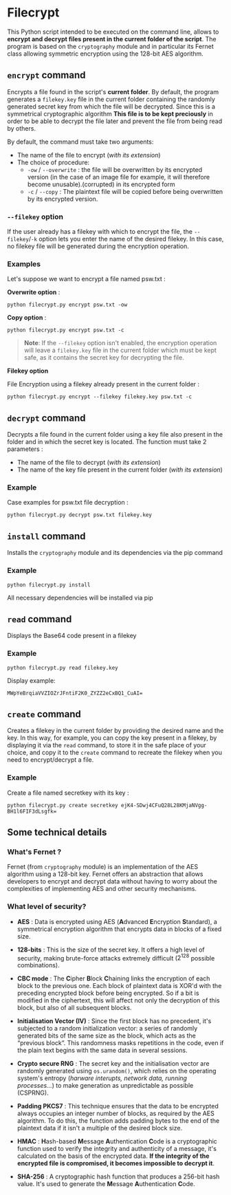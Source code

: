 # Filecrypt
This Python script intended to be executed on the command line, allows to **encrypt and decrypt files present in the current folder of the script**. The program is based on the `cryptography` module and in particular its Fernet class allowing symmetric encryption using the 128-bit AES algorithm.

## `encrypt` command
Encrypts a file found in the script's **current folder**. By default, the program generates a `filekey.key` file in the current folder containing the randomly generated secret key from which the file will be decrypted. Since this is a symmetrical cryptographic algorithm **This file is to be kept preciously** in order to be able to decrypt the file later and prevent the file from being read by others.

By default, the command must take two arguments:
- The name of the file to encrypt (*with its extension*)
- The choice of procedure: 
  - `-ow` / `--overwrite` : the file will be overwritten by its encrypted version (in the case of an image file for example, it will therefore become unusable).(corrupted) in its encrypted form
  - `-c` / `--copy` : The plaintext file will be copied before being overwritten by its encrypted version.

### `--filekey` option
If the user already has a filekey with which to encrypt the file, the `--filekey`/`-k` option lets you enter the name of the desired filekey. In this case, no filekey file will be generated during the encryption operation.

### Examples
Let's suppose we want to encrypt a file named psw.txt :

**Overwrite option** :

`python filecrypt.py encrypt psw.txt -ow`

**Copy option** :

`python filecrypt.py encrypt psw.txt -c`

> **Note**: If the `--filekey` option isn't enabled, the encryption operation will leave a `filekey.key` file in the current folder which must be kept safe, as it contains the secret key for decrypting the file.

**Filekey option**

File Encryption using a filekey already present in the current folder :

`python filecrypt.py encrypt --filekey filekey.key psw.txt -c`

## `decrypt` command
Decrypts a file found in the current folder using a key file also present in the folder and in which the secret key is located. The function must take 2 parameters :
- The name of the file to decrypt (*with its extension*)
- The name of the key file present in the current folder (*with its extension*)

### Example
Case examples for psw.txt file decryption :

`python filecrypt.py decrypt psw.txt filekey.key`

## `install` command
Installs the `cryptography` module and its dependencies via the pip command

### Example
`python filecrypt.py install`

All necessary dependencies will be installed via pip

## `read` command
Displays the Base64 code present in a filekey

### Example
`python filecrypt.py read filekey.key`

Display example:

`MWpYeBrqiaVVZIOZrJFntiF2K0_ZYZZ2eCxBQ1_CuAI=`

## `create` command
Creates a filekey in the current folder by providing the desired name and the key. In this way, for example, you can copy the key present in a filekey, by displaying it via the `read` command, to store it in the safe place of your choice, and copy it to the `create` command to recreate the filekey when you need to encrypt/decrypt a file.

### Example
Create a file named secretkey with its key :

`python filecrypt.py create secretkey ejK4-SDwj4CFuQ28L28KMjaNVgg-BH1l6FIF3dLsgfk=`

## Some technical details
### What's Fernet ?
Fernet (from `cryptography` module) is an implementation of the AES algorithm using a 128-bit key. Fernet offers an abstraction that allows developers to encrypt and decrypt data without having to worry about the complexities of implementing AES and other security mechanisms.

### What level of security?
* **AES** : Data is encrypted using AES (**A**dvanced **E**ncryption **S**tandard), a symmetrical encryption algorithm that encrypts data in blocks of a fixed size.


* **128-bits** : This is the size of the secret key. It offers a high level of security, making brute-force attacks extremely difficult ($2^{128}$ possible combinations).


* **CBC mode** : The **C**ipher **B**lock **C**haining links the encryption of each block to the previous one. Each block of plaintext data is XOR'd with the preceding encrypted block before being encrypted. So if a bit is modified in the ciphertext, this will affect not only the decryption of this block, but also of all subsequent blocks.


* **Initialisation Vector (IV)** : Since the first block has no precedent, it's subjected to a random initialization vector: a series of randomly generated bits of the same size as the block, which acts as the “previous block”. This randomness masks repetitions in the code, even if the plain text begins with the same data in several sessions.


* **Crypto secure RNG** : The secret key and the initialisation vector are randomly generated using `os.urandom()`, which relies on the operating system's entropy (*harware interupts, network data, running processes...*) to make generation as unpredictable as possible (CSPRNG).


* **Padding PKCS7** : This technique ensures that the data to be encrypted always occupies an integer number of blocks, as required by the AES algorithm. To do this, the function adds padding bytes to the end of the plaintext data if it isn't a multiple of the desired block size.


* **HMAC** : **H**ash-based **M**essage **A**uthentication **C**ode is a cryptographic function used to verify the integrity and authenticity of a message, it's calculated on the basis of the encrypted data. **If the integrity of the encrypted file is compromised, it becomes impossible to decrypt it**.


* **SHA-256** : A cryptographic hash function that produces a 256-bit hash value. It's used to generate the **M**essage **A**uthentication **C**ode.
